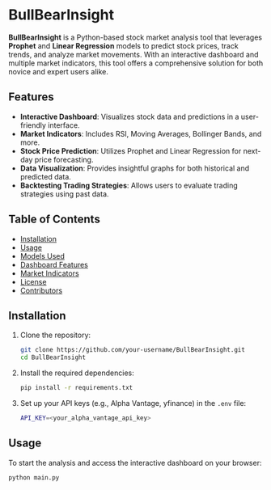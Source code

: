 # BullBearInsight

**BullBearInsight** is a Python-based stock market analysis tool that leverages **Prophet** and **Linear Regression** models to predict stock prices, track trends, and analyze market movements. With an interactive dashboard and multiple market indicators, this tool offers a comprehensive solution for both novice and expert users alike.

## Features
- **Interactive Dashboard**: Visualizes stock data and predictions in a user-friendly interface.
- **Market Indicators**: Includes RSI, Moving Averages, Bollinger Bands, and more.
- **Stock Price Prediction**: Utilizes Prophet and Linear Regression for next-day price forecasting.
- **Data Visualization**: Provides insightful graphs for both historical and predicted data.
- **Backtesting Trading Strategies**: Allows users to evaluate trading strategies using past data.

## Table of Contents
- [Installation](#installation)
- [Usage](#usage)
- [Models Used](#models-used)
- [Dashboard Features](#dashboard-features)
- [Market Indicators](#market-indicators)
- [License](#license)
- [Contributors](#contributors)

## Installation

1. Clone the repository:
    ```bash
    git clone https://github.com/your-username/BullBearInsight.git
    cd BullBearInsight
    ```
2. Install the required dependencies:
    ```bash
    pip install -r requirements.txt
    ```

3. Set up your API keys (e.g., Alpha Vantage, yfinance) in the `.env` file:
    ```bash
    API_KEY=<your_alpha_vantage_api_key>
    ```

## Usage

To start the analysis and access the interactive dashboard on your browser:
```bash
python main.py
